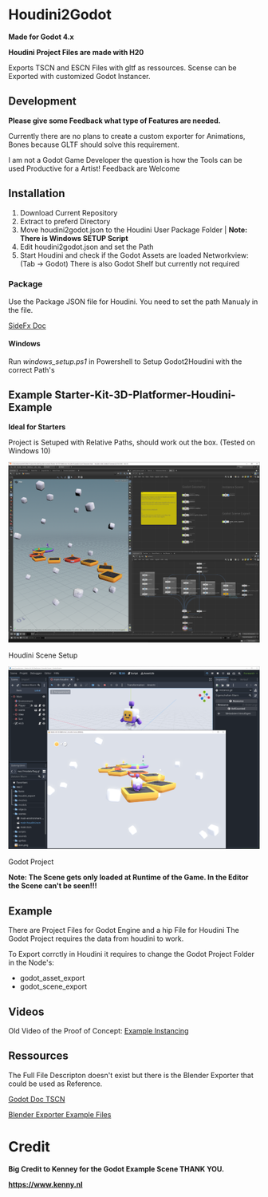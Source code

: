 # Houdini2Godot

**Made for Godot 4.x**

**Houdini Project Files are made with H20**

Exports TSCN and ESCN Files with gltf as ressources.
Scense can be Exported with customized Godot Instancer. 

## Development

**Please give some Feedback what type of Features are needed.** 

Currently there are no plans to create a custom exporter for Animations, Bones because GLTF should solve this requirement.

I am not a Godot Game Developer the question is how the Tools can be used Productive for a Artist! Feedback are Welcome

## Installation

1. Download Current Repository
2. Extract to preferd Directory
3. Move houdini2godot.json to the Houdini User Package Folder | **Note: There is Windows SETUP Script**
4. Edit houdini2godot.json and set the Path
5. Start Houdini and check if the Godot Assets are loaded Networkview:(Tab -> Godot)
    There is also Godot Shelf but currently not required

### Package

Use the Package JSON file for Houdini. 
You need to set the path Manualy in the file.

[SideFx Doc](https://www.sidefx.com/docs/houdini/ref/plugins.html)

#### Windows
Run *windows_setup.ps1* in Powershell to Setup Godot2Houdini with the correct Path's

## Example Starter-Kit-3D-Platformer-Houdini-Example

**Ideal for Starters**

Project is Setuped with Relative Paths, should work out the box. (Tested on Windows 10)

![Houdini](/help/images/Houdini_StarterKit3DPlatformer.PNG)

Houdini Scene Setup

![Houdini](/help/images/Godot_StarterKit3DPlatformer.PNG)

Godot Project

**Note: The Scene gets only loaded at Runtime of the Game. In the Editor the Scene can't be seen!!!**

## Example 

There are Project Files for Godot Engine and a hip File for Houdini
The Godot Project requires the data from houdini to work.

To Export corrctly in Houdini it requires to change the Godot Project Folder in the Node's: 
* godot_asset_export
* godot_scene_export

## Videos

Old Video of the Proof of Concept:
[Example Instancing](https://vimeo.com/279678590)

## Ressources

The Full File Descripton doesn't exist but there is the Blender Exporter that could be used as Reference.

[Godot Doc TSCN](https://docs.godotengine.org/en/3.1/development/file_formats/tscn.html)

[Blender Exporter Example Files](https://github.com/godotengine/godot-blender-exporter/tree/master/tests)

# Credit

**Big Credit to Kenney for the Godot Example Scene THANK YOU.**

**https://www.kenny.nl**